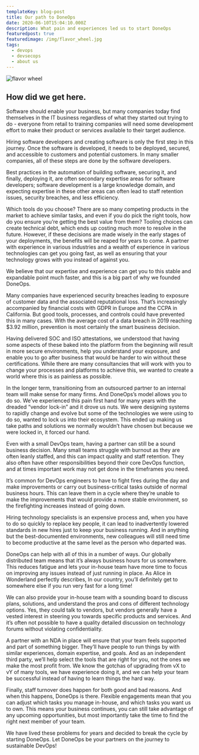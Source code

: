 ```yaml
---
templateKey: blog-post
title: Our path to DoneOps
date: 2020-06-10T15:04:10.000Z
description: What pain and experiences led us to start DoneOps
featuredpost: true
featuredimage: /img/flavor_wheel.jpg
tags:
  - devops
  - devsecops
  - about us
---
```


![flavor wheel](/img/flavor_wheel.jpg)

## How did we get here.

Software should enable your business, but many companies today find themselves in the IT business regardless of what they started out trying to do - everyone from retail to training companies will need some development effort to make their product or services available to their target audience.

Hiring software developers and creating software is only the first step in this journey. Once the software is developed, it needs to be deployed, secured, and accessible to customers and potential customers. In many smaller companies, all of these steps are done by the software developers.

Best practices in the automation of building software, securing it, and finally, deploying it, are often secondary expertise areas for software developers; software development is a large knowledge domain, and expecting expertise in these other areas can often lead to staff retention issues, security breaches, and less efficiency.

Which tools do you choose? There are so many competing products in the market to achieve similar tasks, and even if you do pick the right tools, how do you ensure you’re getting the best value from them? Tooling choices can create technical debt, which ends up costing much more to resolve in the future. However, if these decisions are made wisely in the early stages of your deployments, the benefits will be reaped for years to come. A partner with experience in various industries and a wealth of experience in various technologies can get you going fast, as well as ensuring that your technology grows with you instead of against you.

We believe that our expertise and experience can get you to this stable and expandable point much faster, and this is a big part of why we founded DoneOps.

Many companies have experienced security breaches leading to exposure of customer data and the associated reputational loss. That’s increasingly accompanied by financial costs with GDPR in Europe and the CCPA in California. But good tools, processes, and controls could have prevented this in many cases. With the average cost of a data breach in 2019 reaching \$3.92 million, prevention is most certainly the smart business decision.

Having delivered SOC and ISO attestations, we understood that having some aspects of these baked into the platform from the beginning will result in more secure environments, help you understand your exposure, and enable you to go after business that would be harder to win without these certifications. While there are many consultancies that will work with you to change your processes and platforms to achieve this, we wanted to create a world where this is as painless as possible.

In the longer term, transitioning from an outsourced partner to an internal team will make sense for many firms. And DoneOps’s model allows you to do so. We’ve experienced this pain first hand for many years with the dreaded “vendor lock-in” and it drove us nuts. We were designing systems to rapidly change and evolve but some of the technologies we were using to do so, wanted to lock us into their ecosystem. This ended up making us take paths and solutions we normally wouldn’t have chosen but because we were locked in, it forced our hand.

Even with a small DevOps team, having a partner can still be a sound business decision. Many small teams struggle with burnout as they are often leanly staffed, and this can impact quality and staff retention. They also often have other responsibilities beyond their core DevOps function, and at times important work may not get done in the timeframes you need.

It’s common for DevOps engineers to have to fight fires during the day and make improvements or carry out business-critical tasks outside of normal business hours. This can leave them in a cycle where they’re unable to make the improvements that would provide a more stable environment, so the firefighting increases instead of going down.

Hiring technology specialists is an expensive process and, when you have to do so quickly to replace key people, it can lead to inadvertently lowered standards in new hires just to keep your business running. And in anything but the best-documented environments, new colleagues will still need time to become productive at the same level as the person who departed was.

DoneOps can help with all of this in a number of ways. Our globally distributed team means that it’s always business hours for us somewhere. This reduces fatigue and lets your in-house team have more time to focus on improving any issues instead of just running in place. As Alice in Wonderland perfectly describes, In our country, you’ll definitely get to somewhere else if you run very fast for a long time!

We can also provide your in-house team with a sounding board to discuss plans, solutions, and understand the pros and cons of different technology options. Yes, they could talk to vendors, but vendors generally have a vested interest in steering you towards specific products and services. And it’s often not possible to have a quality detailed discussion on technology forums without violating confidentiality.

A partner with an NDA in place will ensure that your team feels supported and part of something bigger. They’ll have people to run things by with similar experiences, domain expertise, and goals. And as an independent third party, we’ll help select the tools that are right for you, not the ones we make the most profit from. We know the gotchas of upgrading from vX to vY of many tools, we have experience doing it, and we can help your team be successful instead of having to learn things the hard way.

Finally, staff turnover does happen for both good and bad reasons. And when this happens, DoneOps is there. Flexible engagements mean that you can adjust which tasks you manage in-house, and which tasks you want us to own. This means your business continues, you can still take advantage of any upcoming opportunities, but most importantly take the time to find the right next member of your team.

We have lived these problems for years and decided to break the cycle by starting DoneOps. Let DoneOps be your partners on the journey to sustainable DevOps!
